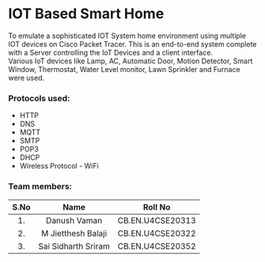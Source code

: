
# IOT Based Smart Home
To emulate a sophisticated IOT System home environment using multiple IOT devices on Cisco Packet Tracer. 
This is an end-to-end system complete with a Server controlling the IoT Devices and a client interface.   
Various IoT devices like Lamp, AC, Automatic Door, Motion Detector, Smart Window, Thermostat, Water Level monitor, Lawn Sprinkler and Furnace were used.  

### Protocols used:  
* HTTP
* DNS
* MQTT
* SMTP
* POP3
* DHCP
* Wireless Protocol - WiFi

### Team members:
| S.No      | Name | Roll No     |
| :---:        |    :----:   |          :---: |
| 1.   | Danush Vaman        | CB.EN.U4CSE20313      |
| 2.      | M Jietthesh Balaji       | CB.EN.U4CSE20322   |
| 3.      | Sai Sidharth Sriram       | CB.EN.U4CSE20352   |


